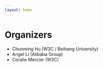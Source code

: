 ```yaml
---
layout: home
---
```


# Organizers

* Chunming Hu (W3C / Beihang University)
* Angel Li (Alibaba Group)
* Coralie Mercier (W3C)